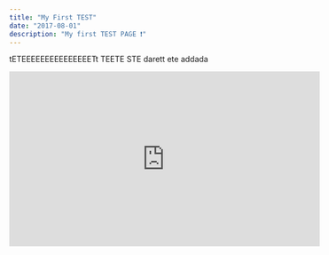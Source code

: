 ```yaml
---
title: "My First TEST"
date: "2017-08-01"
description: "My first TEST PAGE ❗"
---
```


tETEEEEEEEEEEEEEEETt TEETE STE darett ete addada

<iframe width="560" height="315" src="https://www.youtube.com/embed/DXJO3AraeMQ" frameborder="0" allow="accelerometer; autoplay; encrypted-media; gyroscope; picture-in-picture" allowfullscreen></iframe>
